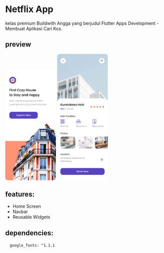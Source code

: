 # Netflix App
kelas premium Buildwith Angga yang berjudul Flutter Apps Development - Membuat Aplikasi Cari Kos.
## preview
<img src="/assets/screenshot/Splash.png" width="32%"/> <img src="/assets/screenshot/Details.png" width="32%"/>
## features:
* Home Screen
* Navbar
* Reusable Widgets
## dependencies:


`  google_fonts: ^1.1.1`


